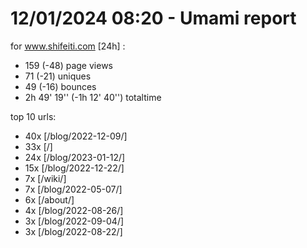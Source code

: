# 12/01/2024 08:20 - Umami report
for www.shifeiti.com [24h] :

 - 159 (-48) page views
 - 71 (-21) uniques
 - 49 (-16) bounces
 - 2h 49' 19'' (-1h 12' 40'') totaltime


top 10 urls:
 - 40x [/blog/2022-12-09/]
 - 33x [/]
 - 24x [/blog/2023-01-12/]
 - 15x [/blog/2022-12-22/]
 - 7x [/wiki/]
 - 7x [/blog/2022-05-07/]
 - 6x [/about/]
 - 4x [/blog/2022-08-26/]
 - 3x [/blog/2022-09-04/]
 - 3x [/blog/2022-08-22/]


